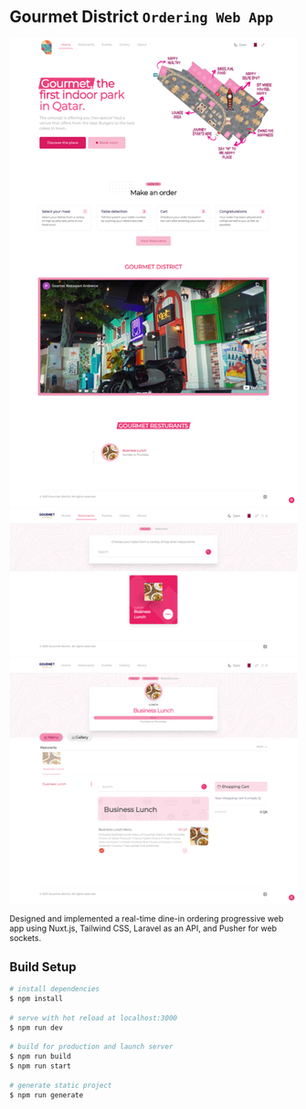 # Gourmet District `Ordering Web App`

![App Image](images/image1.png)
![App Image](images/image3.png)
![App Image](images/image2.png)

Designed and implemented a real-time dine-in ordering progressive web app using Nuxt.js, Tailwind CSS, Laravel as an API, and Pusher for web sockets.

## Build Setup

```bash
# install dependencies
$ npm install

# serve with hot reload at localhost:3000
$ npm run dev

# build for production and launch server
$ npm run build
$ npm run start

# generate static project
$ npm run generate
```
